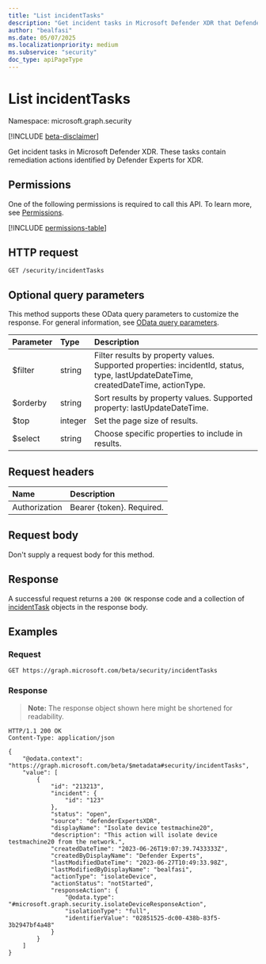 ```yaml
---
title: "List incidentTasks"
description: "Get incident tasks in Microsoft Defender XDR that Defender Experts for XDR identified for remediation."
author: "bealfasi"
ms.date: 05/07/2025
ms.localizationpriority: medium
ms.subservice: "security"
doc_type: apiPageType
---
```


# List incidentTasks

Namespace: microsoft.graph.security

[!INCLUDE [beta-disclaimer](../../includes/beta-disclaimer.md)]

Get incident tasks in Microsoft Defender XDR. These tasks contain remediation actions identified by Defender Experts for XDR.

## Permissions

One of the following permissions is required to call this API. To learn more, see [Permissions](/graph/permissions-overview).

<!-- {
  "blockType": "permissions",
  "name": "security-list-incidenttasks"
}
-->
[!INCLUDE [permissions-table](../includes/permissions/security-list-incidenttasks-permissions.md)]

## HTTP request

<!-- {
  "blockType": "ignored"
}
-->
``` http
GET /security/incidentTasks
```

## Optional query parameters

This method supports these OData query parameters to customize the response. For general information, see [OData query parameters](/graph/query-parameters).

|Parameter|Type|Description|
|:---|:---|:---|
|$filter|string|Filter results by property values. Supported properties: incidentId, status, type, lastUpdateDateTime, createdDateTime, actionType.|
|$orderby|string|Sort results by property values. Supported property: lastUpdateDateTime.|
|$top|integer|Set the page size of results.|
|$select|string|Choose specific properties to include in results.|

## Request headers

|Name|Description|
|:---|:---|
|Authorization|Bearer {token}. Required.|

## Request body

Don't supply a request body for this method.

## Response

A successful request returns a `200 OK` response code and a collection of [incidentTask](../resources/incidenttask.md) objects in the response body.

## Examples

### Request

<!-- {
  "blockType": "request",
  "name": "list_incidenttask"
}
-->
``` http
GET https://graph.microsoft.com/beta/security/incidentTasks
```

### Response

>**Note:** The response object shown here might be shortened for readability.

<!-- {
  "blockType": "response",
  "truncated": true,
  "@odata.type": "microsoft.graph.security.incidentTask"
}
-->
``` http
HTTP/1.1 200 OK
Content-Type: application/json

{
    "@odata.context": "https://graph.microsoft.com/beta/$metadata#security/incidentTasks",
    "value": [
        {
            "id": "213213",
            "incident": {
                "id": "123"
            },
            "status": "open",
            "source": "defenderExpertsXDR",
            "displayName": "Isolate device testmachine20",
            "description": "This action will isolate device testmachine20 from the network.",
            "createdDateTime": "2023-06-26T19:07:39.7433333Z",
            "createdByDisplayName": "Defender Experts",
            "lastModifiedDateTime": "2023-06-27T10:49:33.98Z",
            "lastModifiedByDisplayName": "bealfasi",
            "actionType": "isolateDevice",
            "actionStatus": "notStarted",
            "responseAction": {
                "@odata.type": "#microsoft.graph.security.isolateDeviceResponseAction",
                "isolationType": "full",
                "identifierValue": "02851525-dc00-438b-83f5-3b2947bf4a48"
            }
        }
    ]
}
